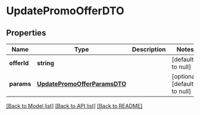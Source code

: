 # UpdatePromoOfferDTO

## Properties
Name | Type | Description | Notes
------------ | ------------- | ------------- | -------------
**offerId** | **string** |  | [default to null]
**params** | [**UpdatePromoOfferParamsDTO**](UpdatePromoOfferParamsDTO.md) |  | [optional] [default to null]

[[Back to Model list]](../README.md#documentation-for-models) [[Back to API list]](../README.md#documentation-for-api-endpoints) [[Back to README]](../README.md)


